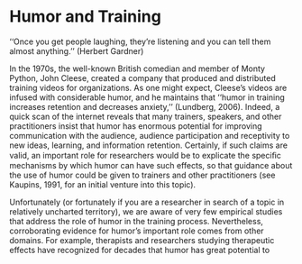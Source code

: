 # Humor and Training

‘‘Once you get people laughing, they’re listening and you can tell them almost anything.’’ (Herbert Gardner)

In the 1970s, the well-known British comedian and member of Monty Python, John Cleese, created a company that produced and distributed training videos for organizations. As one might expect, Cleese’s videos are infused with considerable humor, and he maintains that ‘‘humor in training increases retention and decreases anxiety,’’ (Lundberg, 2006). Indeed, a quick scan of the internet reveals that many trainers, speakers, and other practitioners insist that humor has enormous potential for improving communication with the audience, audience participation and receptivity to new ideas, learning, and information retention. Certainly, if such claims are valid, an important role for researchers would be to explicate the speciﬁc mechanisms by which humor can have such effects, so that guidance about the use of humor could be given to trainers and other practitioners (see Kaupins, 1991, for an initial venture into this topic).

Unfortunately (or fortunately if you are a researcher in search of a topic in relatively uncharted territory), we are aware of very few empirical studies that address the role of humor in the training process. Nevertheless, corroborating evidence for humor’s important role comes from other domains. For example, therapists and researchers studying therapeutic effects have recognized for decades that humor has great potential to